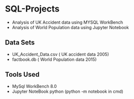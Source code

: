 # SQL-Projects
* Analysis of UK Accident data using MYSQL WorkBench
* Analysis of World Population data using Jupyter Notebook

## Data Sets
* UK_Accident_Data.csv ( UK accident data 2005)
* factbook.db          ( World Population data 2015)

## Tools Used
* MySql WorkBench 8.0 
* Jupyter NoteBook python (python -m notebook in cmd)
